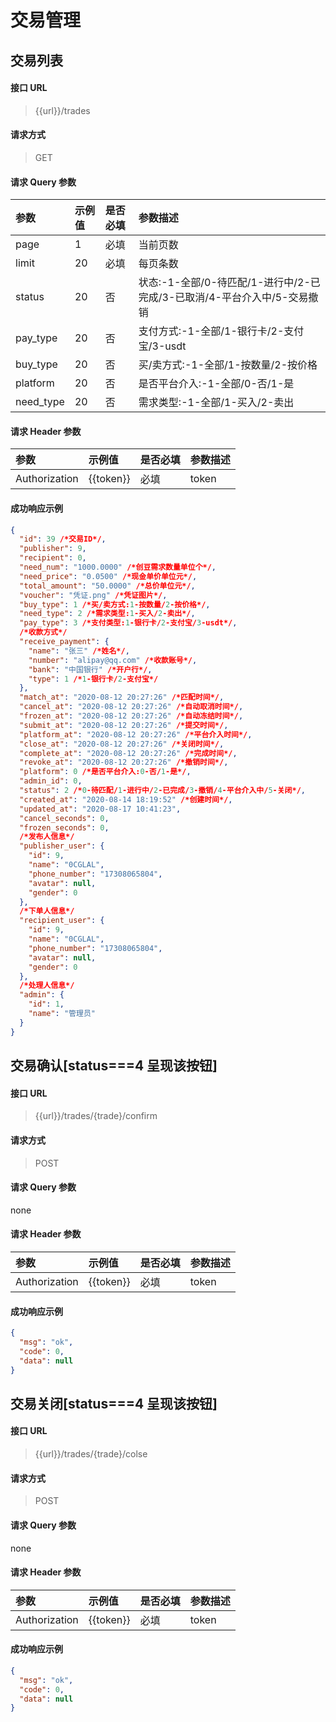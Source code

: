 # 交易管理

## 交易列表

#### 接口 URL

> {{url}}/trades

#### 请求方式

> GET

#### 请求 Query 参数

| 参数      | 示例值 | 是否必填 | 参数描述                                                                 |
| :-------- | :----- | :------- | :----------------------------------------------------------------------- |
| page      | 1      | 必填     | 当前页数                                                                 |
| limit     | 20     | 必填     | 每页条数                                                                 |
| status    | 20     | 否       | 状态:-1-全部/0-待匹配/1-进行中/2-已完成/3-已取消/4-平台介入中/5-交易撤销 |
| pay_type  | 20     | 否       | 支付方式:-1-全部/1-银行卡/2-支付宝/3-usdt                                |
| buy_type  | 20     | 否       | 买/卖方式:-1-全部/1-按数量/2-按价格                                      |
| platform  | 20     | 否       | 是否平台介入:-1-全部/0-否/1-是                                           |
| need_type | 20     | 否       | 需求类型:-1-全部/1-买入/2-卖出                                           |

#### 请求 Header 参数

| 参数          | 示例值    | 是否必填 | 参数描述 |
| :------------ | :-------- | :------- | :------- |
| Authorization | {{token}} | 必填     | token    |

#### 成功响应示例

```json
{
  "id": 39 /*交易ID*/,
  "publisher": 9,
  "recipient": 0,
  "need_num": "1000.0000" /*创豆需求数量单位个*/,
  "need_price": "0.0500" /*现金单价单位元*/,
  "total_amount": "50.0000" /*总价单位元*/,
  "voucher": "凭证.png" /*凭证图片*/,
  "buy_type": 1 /*买/卖方式:1-按数量/2-按价格*/,
  "need_type": 2 /*需求类型:1-买入/2-卖出*/,
  "pay_type": 3 /*支付类型:1-银行卡/2-支付宝/3-usdt*/,
  /*收款方式*/
  "receive_payment": {
    "name": "张三" /*姓名*/,
    "number": "alipay@qq.com" /*收款账号*/,
    "bank": "中国银行" /*开户行*/,
    "type": 1 /*1-银行卡/2-支付宝*/
  },
  "match_at": "2020-08-12 20:27:26" /*匹配时间*/,
  "cancel_at": "2020-08-12 20:27:26" /*自动取消时间*/,
  "frozen_at": "2020-08-12 20:27:26" /*自动冻结时间*/,
  "submit_at": "2020-08-12 20:27:26" /*提交时间*/,
  "platform_at": "2020-08-12 20:27:26" /*平台介入时间*/,
  "close_at": "2020-08-12 20:27:26" /*关闭时间*/,
  "complete_at": "2020-08-12 20:27:26" /*完成时间*/,
  "revoke_at": "2020-08-12 20:27:26" /*撤销时间*/,
  "platform": 0 /*是否平台介入:0-否/1-是*/,
  "admin_id": 0,
  "status": 2 /*0-待匹配/1-进行中/2-已完成/3-撤销/4-平台介入中/5-关闭*/,
  "created_at": "2020-08-14 18:19:52" /*创建时间*/,
  "updated_at": "2020-08-17 10:41:23",
  "cancel_seconds": 0,
  "frozen_seconds": 0,
  /*发布人信息*/
  "publisher_user": {
    "id": 9,
    "name": "0CGLAL",
    "phone_number": "17308065804",
    "avatar": null,
    "gender": 0
  },
  /*下单人信息*/
  "recipient_user": {
    "id": 9,
    "name": "0CGLAL",
    "phone_number": "17308065804",
    "avatar": null,
    "gender": 0
  },
  /*处理人信息*/
  "admin": {
    "id": 1,
    "name": "管理员"
  }
}
```

## 交易确认[status===4 呈现该按钮]

#### 接口 URL

> {{url}}/trades/{trade}/confirm

#### 请求方式

> POST

#### 请求 Query 参数

none

#### 请求 Header 参数

| 参数          | 示例值    | 是否必填 | 参数描述 |
| :------------ | :-------- | :------- | :------- |
| Authorization | {{token}} | 必填     | token    |

#### 成功响应示例

```json
{
  "msg": "ok",
  "code": 0,
  "data": null
}
```

## 交易关闭[status===4 呈现该按钮]

#### 接口 URL

> {{url}}/trades/{trade}/colse

#### 请求方式

> POST

#### 请求 Query 参数

none

#### 请求 Header 参数

| 参数          | 示例值    | 是否必填 | 参数描述 |
| :------------ | :-------- | :------- | :------- |
| Authorization | {{token}} | 必填     | token    |

#### 成功响应示例

```json
{
  "msg": "ok",
  "code": 0,
  "data": null
}
```
